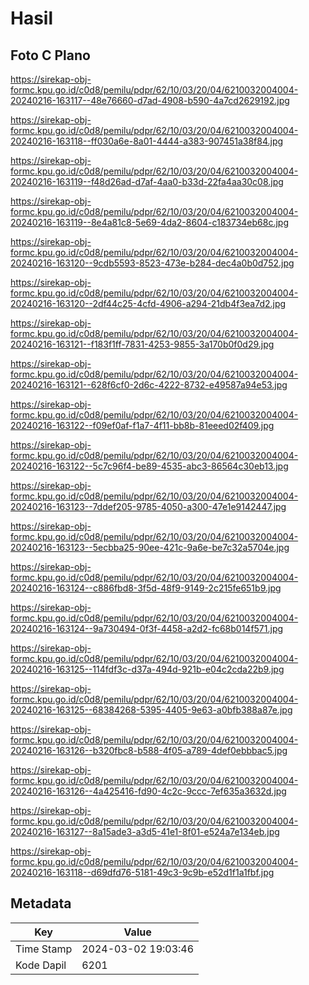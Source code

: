 # Hasil

## Foto C Plano

https://sirekap-obj-formc.kpu.go.id/c0d8/pemilu/pdpr/62/10/03/20/04/6210032004004-20240216-163117--48e76660-d7ad-4908-b590-4a7cd2629192.jpg

https://sirekap-obj-formc.kpu.go.id/c0d8/pemilu/pdpr/62/10/03/20/04/6210032004004-20240216-163118--ff030a6e-8a01-4444-a383-907451a38f84.jpg

https://sirekap-obj-formc.kpu.go.id/c0d8/pemilu/pdpr/62/10/03/20/04/6210032004004-20240216-163119--f48d26ad-d7af-4aa0-b33d-22fa4aa30c08.jpg

https://sirekap-obj-formc.kpu.go.id/c0d8/pemilu/pdpr/62/10/03/20/04/6210032004004-20240216-163119--8e4a81c8-5e69-4da2-8604-c183734eb68c.jpg

https://sirekap-obj-formc.kpu.go.id/c0d8/pemilu/pdpr/62/10/03/20/04/6210032004004-20240216-163120--9cdb5593-8523-473e-b284-dec4a0b0d752.jpg

https://sirekap-obj-formc.kpu.go.id/c0d8/pemilu/pdpr/62/10/03/20/04/6210032004004-20240216-163120--2df44c25-4cfd-4906-a294-21db4f3ea7d2.jpg

https://sirekap-obj-formc.kpu.go.id/c0d8/pemilu/pdpr/62/10/03/20/04/6210032004004-20240216-163121--f183f1ff-7831-4253-9855-3a170b0f0d29.jpg

https://sirekap-obj-formc.kpu.go.id/c0d8/pemilu/pdpr/62/10/03/20/04/6210032004004-20240216-163121--628f6cf0-2d6c-4222-8732-e49587a94e53.jpg

https://sirekap-obj-formc.kpu.go.id/c0d8/pemilu/pdpr/62/10/03/20/04/6210032004004-20240216-163122--f09ef0af-f1a7-4f11-bb8b-81eeed02f409.jpg

https://sirekap-obj-formc.kpu.go.id/c0d8/pemilu/pdpr/62/10/03/20/04/6210032004004-20240216-163122--5c7c96f4-be89-4535-abc3-86564c30eb13.jpg

https://sirekap-obj-formc.kpu.go.id/c0d8/pemilu/pdpr/62/10/03/20/04/6210032004004-20240216-163123--7ddef205-9785-4050-a300-47e1e9142447.jpg

https://sirekap-obj-formc.kpu.go.id/c0d8/pemilu/pdpr/62/10/03/20/04/6210032004004-20240216-163123--5ecbba25-90ee-421c-9a6e-be7c32a5704e.jpg

https://sirekap-obj-formc.kpu.go.id/c0d8/pemilu/pdpr/62/10/03/20/04/6210032004004-20240216-163124--c886fbd8-3f5d-48f9-9149-2c215fe651b9.jpg

https://sirekap-obj-formc.kpu.go.id/c0d8/pemilu/pdpr/62/10/03/20/04/6210032004004-20240216-163124--9a730494-0f3f-4458-a2d2-fc68b014f571.jpg

https://sirekap-obj-formc.kpu.go.id/c0d8/pemilu/pdpr/62/10/03/20/04/6210032004004-20240216-163125--114fdf3c-d37a-494d-921b-e04c2cda22b9.jpg

https://sirekap-obj-formc.kpu.go.id/c0d8/pemilu/pdpr/62/10/03/20/04/6210032004004-20240216-163125--68384268-5395-4405-9e63-a0bfb388a87e.jpg

https://sirekap-obj-formc.kpu.go.id/c0d8/pemilu/pdpr/62/10/03/20/04/6210032004004-20240216-163126--b320fbc8-b588-4f05-a789-4def0ebbbac5.jpg

https://sirekap-obj-formc.kpu.go.id/c0d8/pemilu/pdpr/62/10/03/20/04/6210032004004-20240216-163126--4a425416-fd90-4c2c-9ccc-7ef635a3632d.jpg

https://sirekap-obj-formc.kpu.go.id/c0d8/pemilu/pdpr/62/10/03/20/04/6210032004004-20240216-163127--8a15ade3-a3d5-41e1-8f01-e524a7e134eb.jpg

https://sirekap-obj-formc.kpu.go.id/c0d8/pemilu/pdpr/62/10/03/20/04/6210032004004-20240216-163118--d69dfd76-5181-49c3-9c9b-e52d1f1a1fbf.jpg


## Metadata

| Key        | Value               |
| ---------- | ------------------- |
| Time Stamp | 2024-03-02 19:03:46 |
| Kode Dapil | 6201                |



